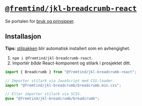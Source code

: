 # [`@fremtind/jkl-breadcrumb-react`](https://jokul.fremtind.no/komponenter/breadcrumb)

Se portalen for [bruk og prinsipper](https://jokul.fremtind.no/komponenter/breadcrumb).

## Installasjon

**Tips:** [stilpakken](../breadcrumb/) blir automatisk installert som en avhengighet.

1. `npm i @fremtind/jkl-breadcrumb-react`.
2. Importér _både_ React-komponent og stilark i prosjektet ditt.

```js
import { Breadcrumb } from "@fremtind/jkl-breadcrumb-react";

// Importer stilark via JavaScript med CSS-loader.
import "@fremtind/jkl-breadcrumb/breadcrumb.min.css";
```

```scss
// Eller importer stilark via SCSS.
@use "@fremtind/jkl-breadcrumb/breadcrumb";
```
